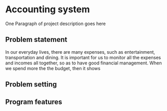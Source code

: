 # Accounting system

One Paragraph of project description goes here

## Problem statement

In our everyday lives, there are many expenses, such as entertainment, transportation and dining. It is important for us to monitor all the expenses and incomes all together, so as to have good financial management. When we spend more the the budget, then it shows

## Problem setting



## Program features

